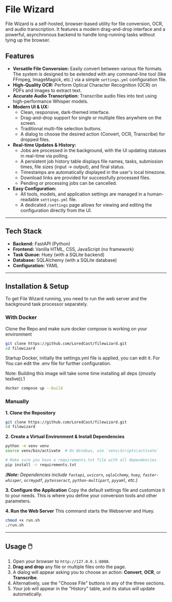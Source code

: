 # File Wizard

File Wizard is a self-hosted, browser-based utility for file conversion, OCR, and audio transcription. It features a modern drag-and-drop interface and a powerful, asynchronous backend to handle long-running tasks without tying up the browser.

## Features

  * **Versatile File Conversion:** Easily convert between various file formats. The system is designed to be extended with any command-line tool (like FFmpeg, ImageMagick, etc.) via a simple `settings.yml` configuration file.
  * **High-Quality OCR:** Perform Optical Character Recognition (OCR) on PDFs and images to extract text.
  * **Accurate Audio Transcription:** Transcribe audio files into text using high-performance Whisper models.
  * **Modern UI & UX:**
      * Clean, responsive, dark-themed interface.
      * Drag-and-drop support for single or multiple files anywhere on the screen.
      * Traditional multi-file selection buttons.
      * A dialog to choose the desired action (Convert, OCR, Transcribe) for dropped files.
  * **Real-time Updates & History:**
      * Jobs are processed in the background, with the UI updating statuses in real-time via polling.
      * A persistent job history table displays file names, tasks, submission times, file sizes (input → output), and final status.
      * Timestamps are automatically displayed in the user's local timezone.
      * Download links are provided for successfully processed files.
      * Pending or processing jobs can be cancelled.
  * **Easy Configuration:**
      * All tools, models, and application settings are managed in a human-readable `settings.yml` file.
      * A dedicated `/settings` page allows for viewing and editing the configuration directly from the UI.

-----

## Tech Stack 

  * **Backend:** FastAPI (Python)
  * **Frontend:** Vanilla HTML, CSS, JavaScript (no framework)
  * **Task Queue:** Huey (with a SQLite backend)
  * **Database:** SQLAlchemy (with a SQLite database)
  * **Configuration:** YAML

-----

## Installation & Setup 

To get File Wizard running, you need to run the web server and the background task processor separately.

### With Docker
Clone the Repo and make sure docker compose is working on your environment
```bash
git clone https://github.com/LoredCast/filewizard.git
cd filewizard
```

Startup Docker, initially the settings.yml file is applied, you can edit it.
For You can edit the .env file for further configuration.

Note: Building this image will take some time installing all deps ((mostly texlive)).1
```bash
docker compose up --build
```

### Manually


**1. Clone the Repository**

```bash
git clone https://github.com/LoredCast/filewizard.git
cd filewizard
```

**2. Create a Virtual Environment & Install Dependencies**

```bash
python -m venv venv
source venv/bin/activate  # On Windows, use `venv\Scripts\activate`

# Make sure you have a requirements.txt file with all dependencies
pip install -r requirements.txt
```

*(**Note:** Dependencies include `fastapi`, `uvicorn`, `sqlalchemy`, `huey`, `faster-whisper`, `ocrmypdf`, `pytesseract`, `python-multipart`, `pyyaml`, etc.)*

**3. Configure the Application**
Copy the default settings file and customize it to your needs. This is where you define your conversion tools and other parameters.


**4. Run the Web Server**
This command starts the Webserver and Huey.

```bash
chmod +x run.sh
./run.sh
```


-----

## Usage 🖱️

1.  Open your browser to `http://127.0.0.1:8000`.
2.  **Drag and drop** any file or multiple files onto the page.
3.  A dialog will appear asking you to choose an action: **Convert**, **OCR**, or **Transcribe**.
4.  Alternatively, use the "Choose File" buttons in any of the three sections.
5.  Your job will appear in the "History" table, and its status will update automatically.
